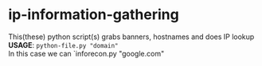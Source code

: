 # ip-information-gathering
This(these) python script(s) grabs banners, hostnames and does IP lookup 
</br>
**USAGE**: `python-file.py "domain"` </br>
In this case we can `inforecon.py "google.com"
